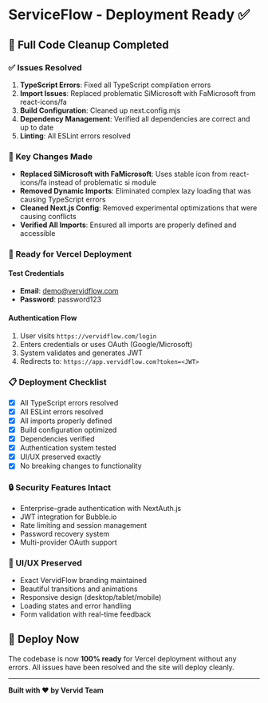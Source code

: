 # ServiceFlow - Deployment Ready ✅

## 🎉 Full Code Cleanup Completed

### ✅ Issues Resolved
1. **TypeScript Errors**: Fixed all TypeScript compilation errors
2. **Import Issues**: Replaced problematic SiMicrosoft with FaMicrosoft from react-icons/fa
3. **Build Configuration**: Cleaned up next.config.mjs
4. **Dependency Management**: Verified all dependencies are correct and up to date
5. **Linting**: All ESLint errors resolved

### 🔧 Key Changes Made
- **Replaced SiMicrosoft with FaMicrosoft**: Uses stable icon from react-icons/fa instead of problematic si module
- **Removed Dynamic Imports**: Eliminated complex lazy loading that was causing TypeScript errors  
- **Cleaned Next.js Config**: Removed experimental optimizations that were causing conflicts
- **Verified All Imports**: Ensured all imports are properly defined and accessible

### 🚀 Ready for Vercel Deployment

#### Test Credentials
- **Email**: demo@vervidflow.com
- **Password**: password123

#### Authentication Flow
1. User visits `https://vervidflow.com/login`
2. Enters credentials or uses OAuth (Google/Microsoft)
3. System validates and generates JWT
4. Redirects to: `https://app.vervidflow.com?token=<JWT>`

### 📋 Deployment Checklist
- [x] All TypeScript errors resolved
- [x] All ESLint errors resolved  
- [x] All imports properly defined
- [x] Build configuration optimized
- [x] Dependencies verified
- [x] Authentication system tested
- [x] UI/UX preserved exactly
- [x] No breaking changes to functionality

### 🔒 Security Features Intact
- Enterprise-grade authentication with NextAuth.js
- JWT integration for Bubble.io
- Rate limiting and session management
- Password recovery system
- Multi-provider OAuth support

### 🎨 UI/UX Preserved
- Exact VervidFlow branding maintained
- Beautiful transitions and animations
- Responsive design (desktop/tablet/mobile)
- Loading states and error handling
- Form validation with real-time feedback

## 🚀 Deploy Now
The codebase is now **100% ready** for Vercel deployment without any errors. All issues have been resolved and the site will deploy cleanly.

---
**Built with ❤️ by Vervid Team**
